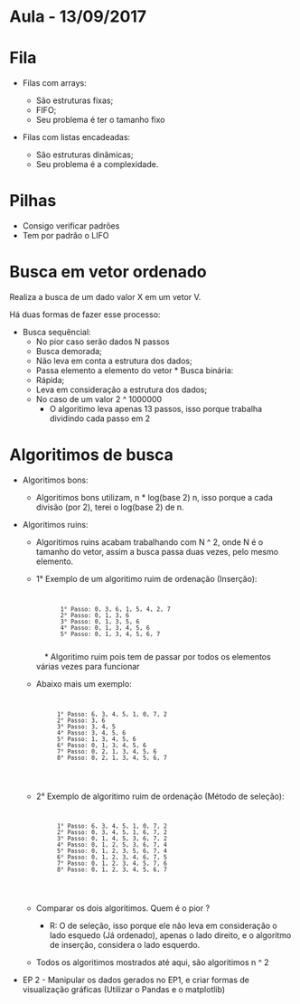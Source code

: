 # Aula - 13/09/2017

# Fila

* Filas com arrays:
    * São estruturas fixas;
    * FIFO;
    * Seu problema é ter o tamanho fixo

* Filas com listas encadeadas:
    * Sâo estruturas dinâmicas;
    * Seu problema é a complexidade.

# Pilhas

* Consigo verificar padrões 
* Tem por padrão o LIFO

# Busca em vetor ordenado

Realiza a busca de um dado valor X em um vetor V.

Há duas formas de fazer esse processo:
   * Busca sequêncial:
     * No pior caso serão dados N passos  
     * Busca demorada;
     * Não leva em conta a estrutura dos dados;
     * Passa elemento a elemento do vetor
    * Busca binária:
     * Rápida;
     * Leva em consideração a estrutura dos dados;
     * No caso de um valor 2 ^ 1000000
        * O algoritimo leva apenas 13 passos, isso porque trabalha dividindo cada passo em 2

# Algoritimos de busca

* Algoritimos bons:
    * Algoritimos bons utilizam, n * log(base 2) n, isso porque a cada divisão (por 2), terei o log(base 2) de n.  

* Algoritimos ruins:
    * Algoritimos ruins acabam trabalhando com N ^ 2, onde N é o tamanho do vetor, assim a busca passa duas vezes, pelo mesmo elemento.
    * 1° Exemplo de um algoritimo ruim de ordenação (Inserção):
        <code> 
   
                 1° Passo: 0, 3, 6, 1, 5, 4, 2, 7
                 2° Passo: 0, 1, 3, 6
                 3° Passo: 0, 1, 3, 5, 6
                 4° Passo: 0, 1, 3, 4, 5, 6
                 5° Passo: 0, 1, 3, 4, 5, 6, 7
                 
        </code>
        * Algoritimo ruim pois tem de passar por todos os elementos várias vezes para funcionar
    * Abaixo mais um exemplo:
        <code>
   
                1° Passo: 6, 3, 4, 5, 1, 0, 7, 2
                2° Passo: 3, 6
                3° Passo: 3, 4, 5
                4° Passo: 3, 4, 5, 6
                5° Passo: 1, 3, 4, 5, 6
                6° Passo: 0, 1, 3, 4, 5, 6
                7° Passo: 0, 2, 1, 3, 4, 5, 6
                8° Passo: 0, 2, 1, 3, 4, 5, 6, 7
        </code>
    * 2° Exemplo de algoritimo ruim de ordenação (Método de seleção):
        <code>
   
                1° Passo: 6, 3, 4, 5, 1, 0, 7, 2
                2° Passo: 0, 3, 4, 5, 1, 6, 7, 2
                3° Passo: 0, 1, 4, 5, 3, 6, 7, 2
                4° Passo: 0, 1, 2, 5, 3, 6, 7, 4
                5° Passo: 0, 1, 2, 3, 5, 6, 7, 4
                6° Passo: 0, 1, 2, 3, 4, 6, 7, 5
                7° Passo: 0, 1, 2, 3, 4, 5, 7, 6
                8° Passo: 0, 1, 2, 3, 4, 5, 6, 7
                
        </code>
    * Comparar os dois algoritimos. Quem é o pior ?
        * R: O de seleção, isso porque ele não leva em consideração o lado esquedo (Já ordenado), apenas o lado direito, e o algoritmo de inserção, considera o lado esquerdo.
    
    * Todos os algoritimos mostrados até aqui, são algoritimos n ^ 2


* EP 2 - Manipular os dados gerados no EP1, e criar formas de visualização gráficas (Utilizar o Pandas e o matplotlib)
